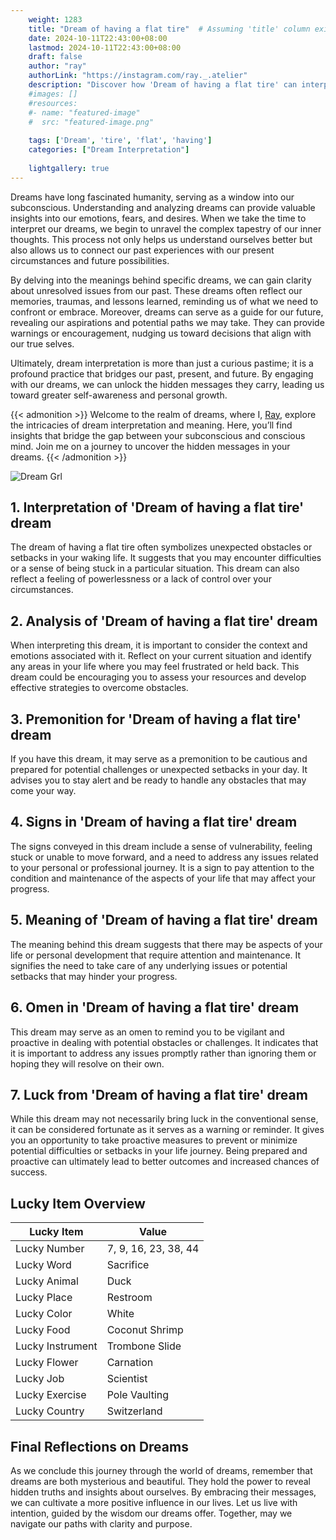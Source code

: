 ```yaml
---
    weight: 1283
    title: "Dream of having a flat tire"  # Assuming 'title' column exists
    date: 2024-10-11T22:43:00+08:00
    lastmod: 2024-10-11T22:43:00+08:00
    draft: false
    author: "ray"
    authorLink: "https://instagram.com/ray._.atelier"
    description: "Discover how 'Dream of having a flat tire' can interpret your future and uncover its significant meanings in your life."
    #images: []
    #resources:
    #- name: "featured-image"
    #  src: "featured-image.png"
    
    tags: ['Dream', 'tire', 'flat', 'having']
    categories: ["Dream Interpretation"]
    
    lightgallery: true
---
```

    
Dreams have long fascinated humanity, serving as a window into our subconscious. Understanding and analyzing dreams can provide valuable insights into our emotions, fears, and desires. When we take the time to interpret our dreams, we begin to unravel the complex tapestry of our inner thoughts. This process not only helps us understand ourselves better but also allows us to connect our past experiences with our present circumstances and future possibilities.

By delving into the meanings behind specific dreams, we can gain clarity about unresolved issues from our past. These dreams often reflect our memories, traumas, and lessons learned, reminding us of what we need to confront or embrace. Moreover, dreams can serve as a guide for our future, revealing our aspirations and potential paths we may take. They can provide warnings or encouragement, nudging us toward decisions that align with our true selves.

Ultimately, dream interpretation is more than just a curious pastime; it is a profound practice that bridges our past, present, and future. By engaging with our dreams, we can unlock the hidden messages they carry, leading us toward greater self-awareness and personal growth.

{{< admonition >}}
Welcome to the realm of dreams, where I, [Ray](https://instagram.com/ray._.atelier), explore the intricacies of dream interpretation and meaning. Here, you’ll find insights that bridge the gap between your subconscious and conscious mind. Join me on a journey to uncover the hidden messages in your dreams.
{{< /admonition >}}

![Dream Grl](https://cdn.pixabay.com/photo/2017/11/02/03/35/gothic-2910057_1280.jpg "Dream Grl")

## 1. Interpretation of 'Dream of having a flat tire' dream
 The dream of having a flat tire often symbolizes unexpected obstacles or setbacks in your waking life. It suggests that you may encounter difficulties or a sense of being stuck in a particular situation. This dream can also reflect a feeling of powerlessness or a lack of control over your circumstances.

## 2. Analysis of 'Dream of having a flat tire' dream
 When interpreting this dream, it is important to consider the context and emotions associated with it. Reflect on your current situation and identify any areas in your life where you may feel frustrated or held back. This dream could be encouraging you to assess your resources and develop effective strategies to overcome obstacles.

## 3. Premonition for 'Dream of having a flat tire' dream
 If you have this dream, it may serve as a premonition to be cautious and prepared for potential challenges or unexpected setbacks in your day. It advises you to stay alert and be ready to handle any obstacles that may come your way.

## 4. Signs in 'Dream of having a flat tire' dream
 The signs conveyed in this dream include a sense of vulnerability, feeling stuck or unable to move forward, and a need to address any issues related to your personal or professional journey. It is a sign to pay attention to the condition and maintenance of the aspects of your life that may affect your progress.

## 5. Meaning of 'Dream of having a flat tire' dream
 The meaning behind this dream suggests that there may be aspects of your life or personal development that require attention and maintenance. It signifies the need to take care of any underlying issues or potential setbacks that may hinder your progress.

## 6. Omen in 'Dream of having a flat tire' dream
 This dream may serve as an omen to remind you to be vigilant and proactive in dealing with potential obstacles or challenges. It indicates that it is important to address any issues promptly rather than ignoring them or hoping they will resolve on their own.

## 7. Luck from 'Dream of having a flat tire' dream
 While this dream may not necessarily bring luck in the conventional sense, it can be considered fortunate as it serves as a warning or reminder. It gives you an opportunity to take proactive measures to prevent or minimize potential difficulties or setbacks in your life journey. Being prepared and proactive can ultimately lead to better outcomes and increased chances of success.

## Lucky Item Overview
| Lucky Item          | Value              |
|---------------|--------------------|
| Lucky Number        | 7, 9, 16, 23, 38, 44  |
| Lucky Word          | Sacrifice |
| Lucky Animal        | Duck |
| Lucky Place         | Restroom     |
| Lucky Color         | White     |
| Lucky Food          | Coconut Shrimp      |
| Lucky Instrument    | Trombone Slide |
| Lucky Flower        | Carnation    |
| Lucky Job           | Scientist       |
| Lucky Exercise      | Pole Vaulting  |
| Lucky Country       | Switzerland    |


##  Final Reflections on Dreams

As we conclude this journey through the world of dreams, remember that dreams are both mysterious and beautiful. They hold the power to reveal hidden truths and insights about ourselves. By embracing their messages, we can cultivate a more positive influence in our lives. Let us live with intention, guided by the wisdom our dreams offer. Together, may we navigate our paths with clarity and purpose.
